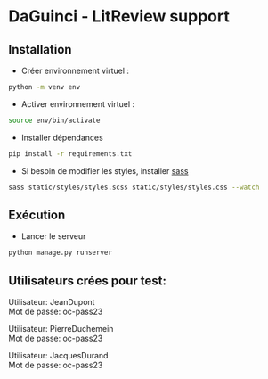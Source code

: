 # DaGuinci - LitReview support

## Installation

* Créer environnement virtuel :

``` bash
python -m venv env
```

* Activer environnement virtuel :

``` bash
source env/bin/activate
```

* Installer dépendances

``` bash
pip install -r requirements.txt
```

* Si besoin de modifier les styles, installer [sass](https://sass-lang.com/install/)

``` bash
sass static/styles/styles.scss static/styles/styles.css --watch
```
## Exécution

* Lancer le serveur

``` bash
python manage.py runserver
```


## Utilisateurs crées pour test:

Utilisateur: JeanDupont\
Mot de passe: oc-pass23

Utilisateur: PierreDuchemein\
Mot de passe: oc-pass23

Utilisateur: JacquesDurand\
Mot de passe: oc-pass23